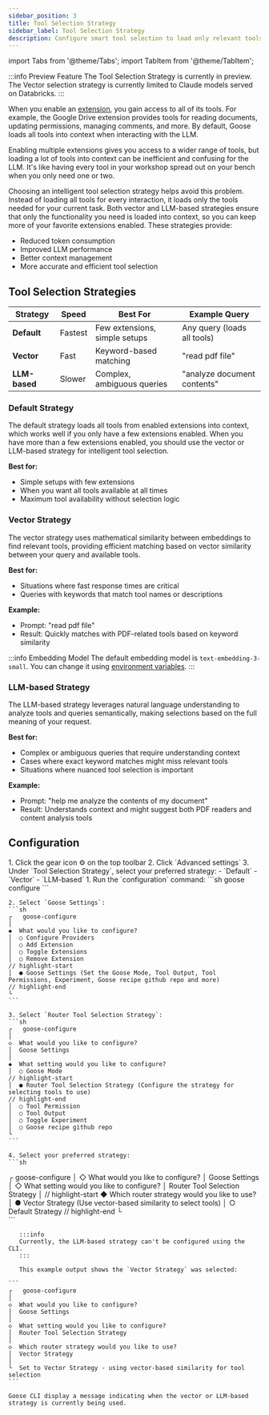 ```yaml
---
sidebar_position: 3
title: Tool Selection Strategy
sidebar_label: Tool Selection Strategy
description: Configure smart tool selection to load only relevant tools, improving performance with multiple extensions
---
```


import Tabs from '@theme/Tabs';
import TabItem from '@theme/TabItem';

:::info Preview Feature
The Tool Selection Strategy is currently in preview. The Vector selection strategy is currently limited to Claude models served on Databricks.
:::

When you enable an [extension](/docs/getting-started/using-extensions), you gain access to all of its tools. For example, the Google Drive extension provides tools for reading documents, updating permissions, managing comments, and more. By default, Goose loads all tools into context when interacting with the LLM.

Enabling multiple extensions gives you access to a wider range of tools, but loading a lot of tools into context can be inefficient and confusing for the LLM. It's like having every tool in your workshop spread out on your bench when you only need one or two. 

Choosing an intelligent tool selection strategy helps avoid this problem. Instead of loading all tools for every interaction, it loads only the tools needed for your current task. Both vector and LLM-based strategies ensure that only the functionality you need is loaded into context, so you can keep more of your favorite extensions enabled. These strategies provide:

- Reduced token consumption
- Improved LLM performance
- Better context management
- More accurate and efficient tool selection

## Tool Selection Strategies

| Strategy | Speed | Best For | Example Query |
|----------|-------|----------|---------------|
| **Default** | Fastest | Few extensions, simple setups | Any query (loads all tools) |
| **Vector** | Fast | Keyword-based matching | "read pdf file" |
| **LLM-based** | Slower | Complex, ambiguous queries | "analyze document contents" |

### Default Strategy
The default strategy loads all tools from enabled extensions into context, which works well if you only have a few extensions enabled. When you have more than a few extensions enabled, you should use the vector or LLM-based strategy for intelligent tool selection.

**Best for:**
- Simple setups with few extensions
- When you want all tools available at all times
- Maximum tool availability without selection logic

### Vector Strategy
The vector strategy uses mathematical similarity between embeddings to find relevant tools, providing efficient matching based on vector similarity between your query and available tools.

**Best for:**
- Situations where fast response times are critical
- Queries with keywords that match tool names or descriptions

**Example:**
- Prompt: "read pdf file"
- Result: Quickly matches with PDF-related tools based on keyword similarity

:::info Embedding Model
The default embedding model is `text-embedding-3-small`. You can change it using [environment variables](/docs/guides/environment-variables#tool-selection-strategy).
:::

### LLM-based Strategy
The LLM-based strategy leverages natural language understanding to analyze tools and queries semantically, making selections based on the full meaning of your request.

**Best for:**
- Complex or ambiguous queries that require understanding context
- Cases where exact keyword matches might miss relevant tools
- Situations where nuanced tool selection is important

**Example:**
- Prompt: "help me analyze the contents of my document"
- Result: Understands context and might suggest both PDF readers and content analysis tools

## Configuration

<Tabs groupId="interface">
  <TabItem value="ui" label="Goose Desktop" default>
    1. Click the gear icon ⚙️ on the top toolbar
    2. Click `Advanced settings`
    3. Under `Tool Selection Strategy`, select your preferred strategy:
       - `Default`
       - `Vector`
       - `LLM-based`
  </TabItem>
  <TabItem value="cli" label="Goose CLI">
    1. Run the `configuration` command:
    ```sh
    goose configure
    ```

    2. Select `Goose Settings`:
    ```sh
    ┌   goose-configure
    │
    ◆  What would you like to configure?
    │  ○ Configure Providers
    │  ○ Add Extension
    │  ○ Toggle Extensions
    │  ○ Remove Extension
    // highlight-start
    │  ● Goose Settings (Set the Goose Mode, Tool Output, Tool Permissions, Experiment, Goose recipe github repo and more)
    // highlight-end
    └ 
    ```

    3. Select `Router Tool Selection Strategy`:
    ```sh
    ┌   goose-configure
    │
    ◇  What would you like to configure?
    │  Goose Settings
    │
    ◆  What setting would you like to configure?
    │  ○ Goose Mode 
    // highlight-start
    │  ● Router Tool Selection Strategy (Configure the strategy for selecting tools to use)
    // highlight-end
    │  ○ Tool Permission 
    │  ○ Tool Output 
    │  ○ Toggle Experiment 
    │  ○ Goose recipe github repo 
    └ 
    ```

    4. Select your preferred strategy:
    ```sh
   ┌   goose-configure 
   │
   ◇  What would you like to configure?
   │  Goose Settings 
   │
   ◇  What setting would you like to configure?
   │  Router Tool Selection Strategy 
   │
    // highlight-start
   ◆  Which router strategy would you like to use?
   │  ● Vector Strategy (Use vector-based similarity to select tools)
   │  ○ Default Strategy 
    // highlight-end
   └  
    ```
      
       :::info
       Currently, the LLM-based strategy can't be configured using the CLI.
       :::

       This example output shows the `Vector Strategy` was selected:

    ```
    ┌   goose-configure
    │
    ◇  What would you like to configure?
    │  Goose Settings
    │
    ◇  What setting would you like to configure?
    │  Router Tool Selection Strategy
    │
    ◇  Which router strategy would you like to use?
    │  Vector Strategy
    │
    └  Set to Vector Strategy - using vector-based similarity for tool selection
    ```

    Goose CLI display a message indicating when the vector or LLM-based strategy is currently being used.

  </TabItem>
</Tabs>